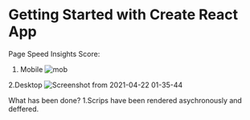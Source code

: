 # Getting Started with Create React App

Page Speed Insights Score:
1. Mobile
![mob](https://user-images.githubusercontent.com/6795073/115614313-2d9a8080-a30b-11eb-8741-553df9c15d53.png)

2.Desktop
![Screenshot from 2021-04-22 01-35-44](https://user-images.githubusercontent.com/6795073/115614424-53278a00-a30b-11eb-81ef-b667ab82a455.png)

What has been done?
1.Scrips have been rendered asychronously and deffered.
 <script async defer src=""/>
 

2.Hooks used: Hooks don't directly impact performance, but they can help achieve the same goal with lesser lines of code. This, in turn helps in creating a smaller bundle


3.The functional Components have been binded with React.memo() to ensure less number of updates.


4.Gzip enabled for js files


What else can be done?
1.The bundle can be made smaller by using uglifyjs-plugin. It will remove the white spaces.


2. Purge CSS to optimize css


3. closure webpack plugin to remove dead and unused code


4. Use .svg instead of .png wherever possible



